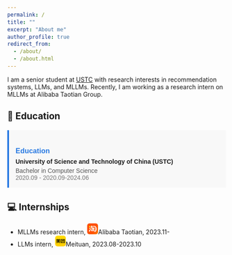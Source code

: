 ```yaml
---
permalink: /
title: ""
excerpt: "About me"
author_profile: true
redirect_from: 
  - /about/
  - /about.html
---
```


I am a senior student at [USTC](https://en.ustc.edu.cn/) with research interests in recommendation systems, LLMs, and MLLMs. Recently, I am working as a research intern on MLLMs at Alibaba Taotian Group.

## 📖 Education
<div style="border-left: 4px solid #2a7ae2; background-color: #f8f8f8; padding: 15px; margin-top: 20px; font-family: sans-serif;">
  <h3 style="color: #2a7ae2; margin-bottom: 7px;">Education</h3>
  <p style="margin: 0; margin-bottom: 5px; font-weight: bold;">University of Science and Technology of China (USTC)</p>
  <p style="margin: 0; color: #555;">Bachelor in Computer Science</p>
  <p style="margin: 0; color: #777;">2020.09 - 2020.09-2024.06</p>
</div>

## 💻 Internships
* MLLMs research intern, <img src="../images/taotian.png" alt="Taotian" width="25" height="25" />Alibaba Taotian, 2023.11-
* LLMs intern, <img src="../images/meituan.png" alt="Meituan" width="25" height="25" />Meituan, 2023.08-2023.10
